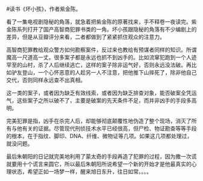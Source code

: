 \#读书《坏小孩》，作者紫金陈。

看了一集电视剧隐秘的角落，就急着把紫金陈的原著找来，手不释卷一夜读完。紫金陈系列打开了国产高智商犯罪书类的一角。坏小孩跟隐秘的角落有不少编剧上的差异，但是从豆瓣评分来看，二者都做到了紧紧抓住观众的注意力。

高智商犯罪教给观众警方如何勘察案件，反过来也教给有预谋者同样的知识。所谓魔高一尺道高一丈。很多案子都是永远也抓不到凶手的。比如流窜犯跑到一个人迹罕至的山村，杀了人后继续逃亡，这样的案子除非运气好，否则永远没法破。再比如驴友登山，一个心怀恶意的人趁另一人不注意，把他推下山摔死了，除非他自己交代，否则同样永远查不出真相。

这一类的案子，或者因为缺乏有效线索，或者因为缺乏排查对象，能否破案全凭运气，这些案子之所以破不了，主要是破案的先天条件不足，而并非凶手的手段多高明。

完美犯罪是指，凶手在杀完人后，却能够彻底颠覆性地伪造了整个现场，消灭了所有与他有关的证据。尽管现代刑侦技术水平已经很高，但尸检、物证勘查等等手段的根本，在于指纹、脚印、DNA、纤维、微物证等几项。如果这几项都处理过，就没问题。

最后朱朝阳的日记就完美地利用了蒙太奇的手段再造了犯罪的过程，因为撒一次谎就要用十个谎言来圆它，所以最后朱朝阳所说希望一个新的开始才是他最真实的心理状态，希望正如一场梦一样，醒来旭日东升，往日如常。。。。

